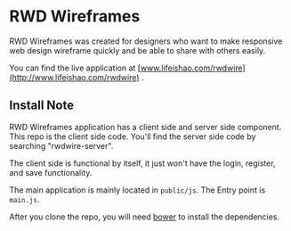 # RWD Wireframes

RWD Wireframes was created for designers who want to make responsive web design wireframe quickly and be able to share with others easily.

You can find the live application at [www.lifeishao.com/rwdwire](http://www.lifeishao.com/rwdwire) .

## Install Note

RWD Wireframes application has a client side and server side component.  This repo is the client side code.  You'll find the server side code by searching "rwdwire-server".

The client side is functional by itself, it just won't have the login, register, and save functionality.

The main application is mainly located in `public/js`.  The Entry point is `main.js`.

After you clone the repo, you will need [bower](https://github.com/twitter/bower) to install the dependencies.